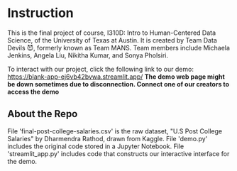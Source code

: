 # Instruction

This is the final project of course, I310D: Intro to Human-Centered Data Science, of the University of Texas at Austin.
It is created by Team Data Devils 😈, formerly known as Team MANS. Team members include Michaela Jenkins, Angela Liu, Nikitha Kumar, and Sonya Pholsiri.

To interact with our project, click the following link to our demo: https://blank-app-ej6vb42bvwa.streamlit.app/
**The demo web page might be down sometimes due to disconnection. Connect one of our creators to access the demo**

## About the Repo
File 'final-post-college-salaries.csv' is the raw dataset, "U.S Post College Salaries" by Dharmendra Rathod, drawn from Kaggle.
File 'demo.py' includes the original code stored in a Jupyter Notebook.
File 'streamlit_app.py' includes code that constructs our interactive interface for the demo.

